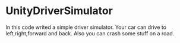 # UnityDriverSimulator
In this code writed a simple driver simulator. 
Your car can drive to left,right,forward and back. Also you can crash some stuff on a road.

